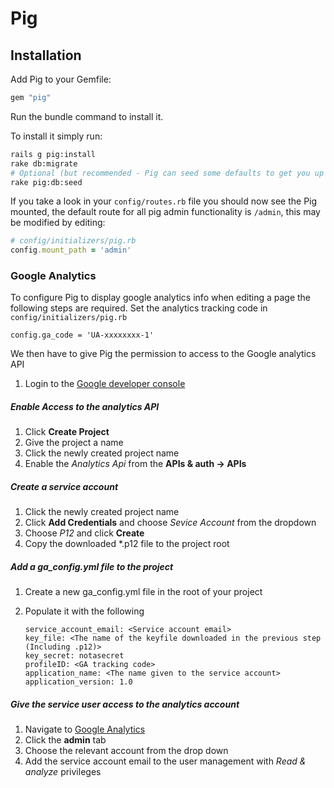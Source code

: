 # Pig

## Installation

Add Pig to your Gemfile:

```ruby
gem "pig"
```

Run the bundle command to install it.

To install it simply run:

```bash
rails g pig:install
rake db:migrate
# Optional (but recommended - Pig can seed some defaults to get you up and trotting quickly.
rake pig:db:seed
```

If you take a look in your `config/routes.rb` file you should now see the Pig mounted, the default route for all pig admin functionality is `/admin`, this may be modified by editing:

```ruby
# config/initializers/pig.rb
config.mount_path = 'admin'
```

### Google Analytics

To configure Pig to display google analytics info when editing a page the following steps are required.
Set the analytics tracking code in `config/initializers/pig.rb`

    config.ga_code = 'UA-xxxxxxxx-1'

We then have to give Pig the permission to access to the Google analytics API

1. Login to the [Google developer console](https://console.developers.google.com)

##### Enable Access to the analytics API

1. Click **Create Project**
2. Give the project a name
3. Click the newly created project name
4. Enable the *Analytics Api* from the **APIs & auth -> APIs**

##### Create a service account

1. Click the newly created project name
2. Click **Add Credentials** and choose *Sevice Account* from the dropdown
3. Choose *P12* and click **Create**
4. Copy the downloaded \*.p12 file to the project root

##### Add a ga_config.yml file to the project

1. Create a new ga_config.yml file in the root of your project
2. Populate it with the following

    ```
    service_account_email: <Service account email>
    key_file: <The name of the keyfile downloaded in the previous step (Including .p12)>
    key_secret: notasecret
    profileID: <GA tracking code>
    application_name: <The name given to the service account>
    application_version: 1.0
    ```

##### Give the service user access to the analytics account

1. Navigate to [Google Analytics](https://www.google.com/analytics/web/)
2. Click the **admin** tab
3. Choose the relevant account from the drop down
4. Add the service account email to the user management with *Read & analyze* privileges
